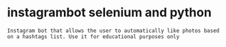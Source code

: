 # instagrambot selenium and python
`Instagram bot that allows the user to automatically like photos based on a hashtags list. Use it for educational purposes only`
 
